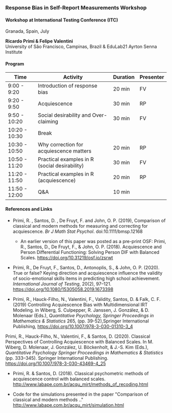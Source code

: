 ### Response Bias in Self-Report Measurements Workshop

#### Workshop at International Testing Conference (ITC)
Granada, Spain, July

**Ricardo Primi & Felipe Valentini**  
University of São Francisco, Campinas, Brazil & EduLab21 Ayrton Senna Institute

#### Program

| Time          | Activity                                    | Duration | Presenter |
|---------------|---------------------------------------------|----------|-----------|
| 9:00 - 9:20   | Introduction of response bias               | 20 min   | FV        |
| 9:20 - 9:50   | Acquiescence                                | 30 min   | RP        |
| 9:50 - 10:20  | Social desirability and Over-claiming       | 30 min   | FV        |
| 10:20 - 10:30 | Break                                       |          |           |
| 10:30 - 10:50 | Why correction for acquiescence matters     | 20 min   | RP        |
| 10:50 - 11:20 | Practical examples in R (social desirability)| 30 min   | FV        |
| 11:20 - 11:50 | Practical examples in R (acquiescence)      | 20 min   | RP        |
| 11:50 - 12:00 | Q&A                                         | 10 min   |           |

#### References and Links

* Primi, R. , Santos, D. , De Fruyt, F. and John, O. P. (2019), Comparison of classical and modern methods for measuring and correcting for acquiescence. _Br J Math Stat Psychol_. doi:10.1111/bmsp.12168  
    + An earlier version of this paper was posted as a pre-print OSF:  Primi, R., Santos, D., De Fruyt, F., & John, O. P. (2018). Acquiescence and Person Differential Functioning: Solving Person DIF with Balanced Scales. https://doi.org/10.31219/osf.io/zsrwt  

* Primi, R., De Fruyt, F., Santos, D., Antonoplis, S., & John, O. P. (2020). True or false? Keying direction and acquiescence influence the validity of socio-emotional skills items in predicting high school achievement. _International Journal of Testing_, 20(2), 97–121. https://doi.org/10.1080/15305058.2019.1673398

* Primi, R., Hauck-Filho, N., Valentini, F., Validity, Santos, D. & Falk, C. F. (2019) Controlling Acquiescence Bias with Multidimensional IRT Modeling. in Wiberg, S. Culpepper, R. Janssen, J. González, & D. Molenaar (Eds.), _Quantitative Psychology, Springer Proceedings in Mathematics & Statistics_ 265, (pp. 39-52),Springer International Publishing, https://doi.org/10.1007/978-3-030-01310-3_4

Primi, R., Hauck-Filho, N., Valentini, F., & Santos, D. (2020). Classical Perspectives of Controlling Acquiescence with Balanced Scales. In M. Wiberg, D. Molenaar, J. González, U. Böckenholt, & J.-S. Kim (Eds.), _Quantitative Psychology Springer Proceedings in Mathematics & Statistics_ (pp. 333–345). Springer International Publishing. https://doi.org/10.1007/978-3-030-43469-4_25


* Primi, R. & Santos, D. (2018). Classical psychometric methods of acquiescence control with balanced scales. http://www.labape.com.br/acqu_mirt/methods_of_recoding.html   

* Code for the simulations presented in the paper "Comparison of classical and modern methods  .."
http://www.labape.com.br/acqu_mirt/simulation.html  
  
